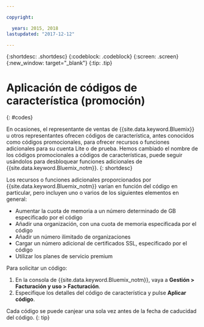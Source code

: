 ```yaml
---

copyright:

  years: 2015, 2018
lastupdated: "2017-12-12"

---
```


{:shortdesc: .shortdesc}
{:codeblock: .codeblock}
{:screen: .screen}
{:new_window: target="_blank"}
{:tip: .tip}

# Aplicación de códigos de característica (promoción)
{: #codes}

En ocasiones, el representante de ventas de {{site.data.keyword.Bluemix}} u otros representantes ofrecen códigos de característica, antes conocidos como códigos promocionales, para ofrecer recursos o funciones adicionales para su cuenta Lite o de prueba. Hemos cambiado el nombre de los códigos promocionales a códigos de características, puede seguir usándolos para desbloquear funciones adicionales de {{site.data.keyword.Bluemix_notm}}.
{: shortdesc}

Los recursos o funciones adicionales proporcionados por {{site.data.keyword.Bluemix_notm}} varían en función del código en particular, pero incluyen uno o varios de los siguientes elementos en general:

  * Aumentar la cuota de memoria a un número determinado de GB especificado por el código
  * Añadir una organización, con una cuota de memoria especificada por el código
  * Añadir un número ilimitado de organizaciones
  * Cargar un número adicional de certificados SSL, especificado por el código
  * Utilizar los planes de servicio premium

Para solicitar un código:

1. En la consola de {{site.data.keyword.Bluemix_notm}}, vaya a **Gestión > Facturación y uso > Facturación**.
2. Especifique los detalles del código de característica y pulse **Aplicar código**.

Cada código se puede canjear una sola vez antes de la fecha de caducidad del código.
{: tip}

